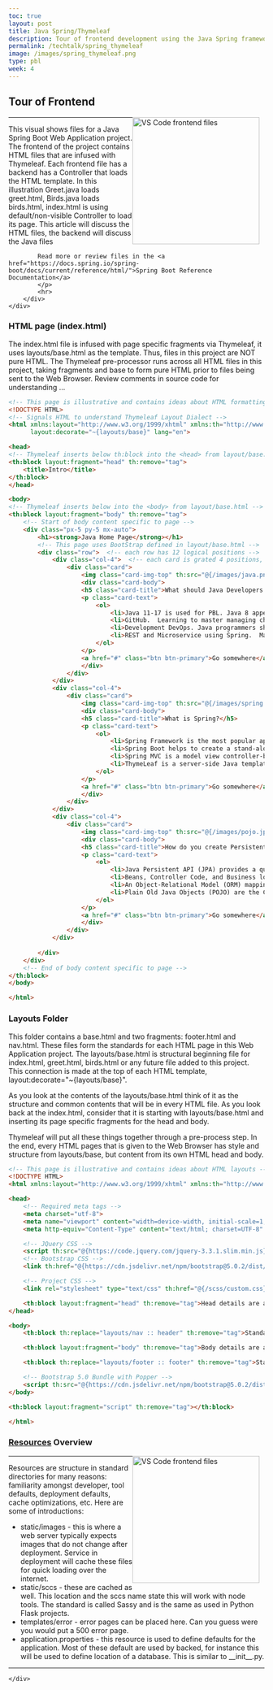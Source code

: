 ```yaml
---
toc: true
layout: post
title: Java Spring/Thymeleaf
description: Tour of frontend development using the Java Spring framework.  All frameworks for web development have a template engine.  Spring template engine is Thymeleaf and like all template engines it is used to process and creating HTML and text for a Web page.
permalink: /techtalk/spring_thymeleaf
image: /images/spring_thymeleaf.png
type: pbl
week: 4
---
```


## Tour of Frontend

<div>
    <div>
        <div style="float: right; margin: 0px 10px 10px 0px;">
            <a href="https://github.com/nighthawkcoders/spring_portfolio">
                <img atl="Frontend Files" src="{{site.baseurl}}/images/frontend.png" title="VS Code frontend files"
                width="250">
            </a>
        </div>
        <div>
            <hr>
            <p>
            This visual shows files for a Java Spring Boot Web Application project.  The frontend of the project contains HTML files that are infused with Thymeleaf.  Each frontend file has a backend has a Controller that loads the HTML template.  In this illustration Greet.java loads greet.html, Birds.java loads birds.html, index.html is using default/non-visible Controller to load its page.  This article will discuss the HTML files, the backend will discuss the Java files
        
            Read more or review files in the <a href="https://docs.spring.io/spring-boot/docs/current/reference/html/">Spring Boot Reference Documentation</a>
            </p>
            <hr>
        </div>
    </div>
</div>

### HTML page (index.html)

The index.html file is infused with page specific fragments via Thymeleaf, it uses layouts/base.html as the template.  Thus, files in this project are NOT pure HTML.  The Thymeleaf pre-processor runs across all HTML files in this project, taking fragments and base to form pure HTML prior to files being sent to the Web Browser.  Review comments in source code for understanding ...

```html
<!-- This page is illustrative and contains ideas about HTML formatting -->
<!DOCTYPE HTML>
<!-- Signals HTML to understand Thymeleaf Layout Dialect -->
<html xmlns:layout="http://www.w3.org/1999/xhtml" xmlns:th="http://www.w3.org/1999/xhtml"
      layout:decorate="~{layouts/base}" lang="en">

<head>
<!-- Thymeleaf inserts below th:block into the <head> from layout/base.html -->
<th:block layout:fragment="head" th:remove="tag">
    <title>Intro</title>
</th:block>
</head>

<body>
<!-- Thymeleaf inserts below into the <body> from layout/base.html -->
<th:block layout:fragment="body" th:remove="tag">
    <!-- Start of body content specific to page -->
    <div class="px-5 py-5 mx-auto">
        <h1><strong>Java Home Page</strong></h1> 
        <!-- This page uses BootStrap defined in layout/base.html -->
        <div class="row">  <!-- each row has 12 logical positions -->
            <div class="col-4">  <!-- each card is grated 4 positions, 3 cards to a row -->
                <div class="card">
                    <img class="card-img-top" th:src="@{/images/java.png}" alt="Java Development" height="250">
                    <div class="card-body">
                    <h5 class="card-title">What should Java Developers learn?</h5>
                    <p class="card-text">
                        <ol>
                            <li>Java 11-17 is used for PBL. Java 8 appears to be College Board standard.  Java features like Reactive Streams, HTTP2 client, JShell, React JS are more recent than 8.</li>
                            <li>GitHub.  Learning to master managing change, branches, pull requests, and more.</li>
                            <li>Development DevOps. Java programmers should have a passion for managing the environment and learning automation (Git, Maven, Docker).</li>
                            <li>REST and Microservice using Spring.  Mastering creating and consuming RESTful APIs</li>
                        </ol>
                    </p>
                    <a href="#" class="btn btn-primary">Go somewhere</a>
                    </div>
                </div>
            </div>
            <div class="col-4">
                <div class="card">
                    <img class="card-img-top" th:src="@{/images/spring.png}" alt="Spring Development" height="250">
                    <div class="card-body">
                    <h5 class="card-title">What is Spring?</h5>
                    <p class="card-text">
                        <ol>
                            <li>Spring Framework is the most popular application development framework of Java. </li>
                            <li>Spring Boot helps to create a stand-alone application with less configuration.</li>
                            <li>Spring MVC is a model view controller-based web framework under the Spring framework.</li>
                            <li>ThymeLeaf is a server-side Java template engine, supports HTML5 JVM web development, and provides full integration with Spring Framework.</li>
                        </ol>
                    </p>
                    <a href="#" class="btn btn-primary">Go somewhere</a>
                    </div>
                </div>
            </div>
            <div class="col-4">
                <div class="card">
                    <img class="card-img-top" th:src="@{/images/pojo.jpeg}" alt="Java Persistence" height="250">
                    <div class="card-body">
                    <h5 class="card-title">How do you create Persistent data?</h5>
                    <p class="card-text">
                        <ol>
                            <li>Java Persistent API (JPA) provides a query language that allows create, read, update, and delete objects from a database.</li>
                            <li>Beans, Controller Code, and Business logic interact with the JPA to manage data in and out of the Database.</li>
                            <li>An Object-Relational Model (ORM) mapping Java classes (entities + supporting structures) with a relational database</li>
                            <li>Plain Old Java Objects (POJO) are the Class definitions that are foundations for JPA and ORM, see the @entity declaration over the Class definition.</li>
                        </ol>
                    </p>
                    <a href="#" class="btn btn-primary">Go somewhere</a>
                    </div>
                </div>
            </div>
            
        </div>
    </div>
    <!-- End of body content specific to page -->
</th:block>
</body>

</html>
```

### Layouts Folder
This folder contains a base.html and two fragments: footer.html and nav.html.  These files form the standards for each HTML page in this Web Application project.  The layouts/base.html is structural beginning file for index.html, greet.html, birds.html or any future file added to this project.  This connection is made at the top of each HTML template, layout:decorate="~{layouts/base}".

As you look at the contents of the layouts/base.html think of it as the structure and common contents that will be in every HTML file.  As you look back at the index.html, consider that it is starting with layouts/base.html and inserting its page specific fragments for the head and body.

Thymeleaf will put all these things together through a pre-process step.  In the end, every HTML pages that is given to the Web Browser has style and structure from layouts/base, but content from its own HTML head and body.

```html
<!-- This page is illustrative and contains ideas about HTML layouts -->
<!DOCTYPE HTML>
<html xmlns:layout="http://www.w3.org/1999/xhtml" xmlns:th="http://www.w3.org/1999/xhtml" lang="en">

<head>
    <!-- Required meta tags -->
    <meta charset="utf-8">
    <meta name="viewport" content="width=device-width, initial-scale=1, shrink-to-fit=no">
    <meta http-equiv="Content-Type" content="text/html; charset=UTF-8" />

    <!-- JQuery CSS -->
    <script th:src="@{https://code.jquery.com/jquery-3.3.1.slim.min.js}" integrity="sha384-q8i/X+965DzO0rT7abK41JStQIAqVgRVzpbzo5smXKp4YfRvH+8abtTE1Pi6jizo" crossorigin="anonymous"></script>
    <!-- Bootstrap CSS -->
    <link th:href="@{https://cdn.jsdelivr.net/npm/bootstrap@5.0.2/dist/css/bootstrap.min.css}" rel="stylesheet" integrity="sha384-EVSTQN3/azprG1Anm3QDgpJLIm9Nao0Yz1ztcQTwFspd3yD65VohhpuuCOmLASjC" crossorigin="anonymous">

    <!-- Project CSS -->
    <link rel="stylesheet" type="text/css" th:href="@{/scss/custom.css}">

    <th:block layout:fragment="head" th:remove="tag">Head details are added by ThymeLeaf layout consumer</th:block>
</head>

<body>
    <th:block th:replace="layouts/nav :: header" th:remove="tag">Standard header and Navigation</th:block>

    <th:block layout:fragment="body" th:remove="tag">Body details are added by ThymeLeaf layout consumer</th:block>

    <th:block th:replace="layouts/footer :: footer" th:remove="tag">Standard footer</th:block>

    <!-- Bootstrap 5.0 Bundle with Popper -->
    <script th:src="@{https://cdn.jsdelivr.net/npm/bootstrap@5.0.2/dist/js/bootstrap.bundle.min.js}" integrity="sha384-MrcW6ZMFYlzcLA8Nl+NtUVF0sA7MsXsP1UyJoMp4YLEuNSfAP+JcXn/tWtIaxVXM" crossorigin="anonymous"></script>
</body>

<th:block layout:fragment="script" th:remove="tag"></th:block>

</html>
```

### [Resources](images/resources.png) Overview
<div>
    <div>
        <div style="float: right; margin: 0px 10px 10px 0px;">
            <a href="https://github.com/nighthawkcoders/spring_portfolio">
                <img atl="Frontend Files" src="{{site.baseurl}}/images/resources.png" title="VS Code frontend files"
                width="250">
            </a>
        </div>
        <div>
            <hr>
            <p>
            Resources are structure in standard directories for many reasons: familiarity amongst developer, tool defaults, deployment defaults, cache optimizations, etc.  Here are some of introductions:
            </p>
            <ul>
                <li> static/images - this is where a web server typically expects images that do not change after deployment.  Service in deployment will cache these files for quick loading over the internet.
                </li>
                <li> static/sccs - these are cached as well.  This location and the sccs name state this will work with node tools.  The standard is called Sassy and is the same as used in Python Flask projects.
                </li> 
                <li> templates/error - error pages can be placed here.  Can you guess were you would put a 500 error page.  
                </li> 
                <li> application.properties - this resource is used to define defaults for the application.  Most of these default are used by backed, for instance this will be used to define location of a database.  This is similar to __init__.py.
                </li>
            </ul>
            <hr>
        </div>
        
    </div>
</div>